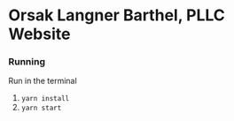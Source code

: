 # Orsak Langner Barthel, PLLC Website

### Running
Run in the terminal
 1. `yarn install`
 1. `yarn start`